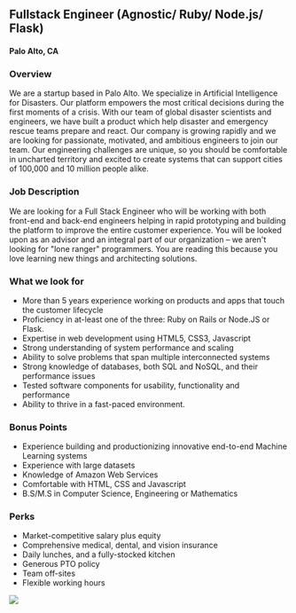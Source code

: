 ## Fullstack Engineer (Agnostic/ Ruby/ Node.js/ Flask) 
#### Palo Alto, CA

### Overview
We are a startup based in Palo Alto. We specialize in Artificial Intelligence for Disasters. Our platform empowers the most critical decisions during the first moments of a crisis.
With our team of global disaster scientists and engineers, we have built a product which help disaster and emergency rescue teams prepare and react.
Our company is growing rapidly and we are looking for passionate, motivated, and ambitious engineers to join our team. Our engineering challenges are unique, so you should be comfortable in uncharted territory and excited to create systems that can support cities of 100,000 and 10 million people alike.

### Job Description
We are looking for a Full Stack Engineer who will be working with both front-end and back-end engineers helping in rapid prototyping and building the platform to improve the entire customer experience. You will be looked upon as an advisor and an integral part of our organization – we aren't looking for "lone ranger" programmers. You are reading this because you love learning new things and architecting solutions.

### What we look for
+ More than 5 years experience working on products and apps that touch the customer lifecycle
+ Proficiency in at-least one of the three: Ruby on Rails or Node.JS or Flask. 
+ Expertise in web development using HTML5, CSS3, Javascript
+ Strong understanding of system performance and scaling
+ Ability to solve problems that span multiple interconnected systems
+ Strong knowledge of databases, both SQL and NoSQL, and their performance issues
+ Tested software components for usability, functionality and performance
+ Ability to thrive in a fast-paced environment.

### Bonus Points
+ Experience building and productionizing innovative end-to-end Machine Learning systems
+ Experience with large datasets
+ Knowledge of Amazon Web Services
+ Comfortable with HTML, CSS and Javascript
+ B.S/M.S in Computer Science, Engineering or Mathematics

### Perks
+ Market-competitive salary plus equity
+ Comprehensive medical, dental, and vision insurance
+ Daily lunches, and a fully-stocked kitchen
+ Generous PTO policy
+ Team off-sites
+ Flexible working hours


[<img src='https://dabuttonfactory.com/button.png?t=Apply&f=Calibri-Bold&ts=24&tc=fff&tshs=1&tshc=000&hp=20&vp=8&c=5&bgt=gradient&bgc=3d85c6&ebgc=073763'>](https://letsrockit.co/users/auth/github?interested=true&job_id=t25lienvbmnlcm4-fullstack-engineer-agnostic-ruby-node-js-flask)
